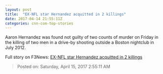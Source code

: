 ```yaml
---
layout: post
title:  "EX-NFL star Hernandez acquitted in 2 killings"
date: 2017-04-14 21:55:11Z
categories: cnn-com-top-stories
---
```


Aaron Hernandez was found not guilty of two counts of murder on Friday in the killing of two men in a drive-by shooting outside a Boston nightclub in July 2012.


Full story on F3News: [EX-NFL star Hernandez acquitted in 2 killings](http://www.f3nws.com/n/xEVzqH)

> Posted on: Saturday, April 15, 2017 2:55:11 AM
